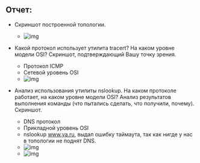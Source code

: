 ## Отчет:

- Скриншот построенной топологии.

  - ![img](https://i.imgur.com/rlCbh6J.png "Топология")

- Какой протокол использует утилита tracert? На каком уровне модели OSI? Скриншот, подтверждающий Вашу точку зрения.
  - Протокол  ICMP
  - Сетевой уровень OSI
  - ![img](https://i.imgur.com/YqlayCW.png "Event List Tracert")

- Анализ использования утилиты nslookup. На каком протоколе работает, на каком уровне модели OSI? Анализ результатов выполнения команды (что пытались сделать, что получили, почему). Скриншот. 
  - DNS протокол
  - Прикладной уровень OSI
  - nslookup www.ya.ru, выдал ошибку таймаута, так как нигде у нас в топологии не поднят DNS.
  - ![img](https://i.imgur.com/oAkYdgy.png "nslookup")
  - ![img](https://i.imgur.com/p3LwCyz.png "nslookup")
